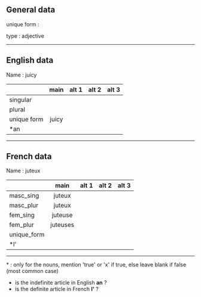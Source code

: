 ## General data

unique form :

type : adjective

---

## English data

Name : juicy

|             | main  | alt 1 | alt 2 | alt 3 |
| :---------- | :---: | :---: | :---: | ----- |
| singular    |       |       |       |       |
| plural      |       |       |       |       |
| unique form | juicy |       |       |       |
| \*an        |       |       |       |       |

---

## French data

Name : juteux

|             |   main   | alt 1 | alt 2 | alt 3 |
| :---------- | :------: | :---: | :---: | :---: |
| masc_sing   |  juteux  |       |       |       |
| masc_plur   |  juteux  |       |       |       |
| fem_sing    | juteuse  |       |       |       |
| fem_plur    | juteuses |       |       |       |
| unique_form |          |       |       |       |
| \*l'        |          |       |       |       |

---

\* : only for the nouns, mention 'true' or 'x' if true, else leave blank if false (most common case)

- is the indefinite article in English **an** ?
- is the definite article in French **l'** ?
